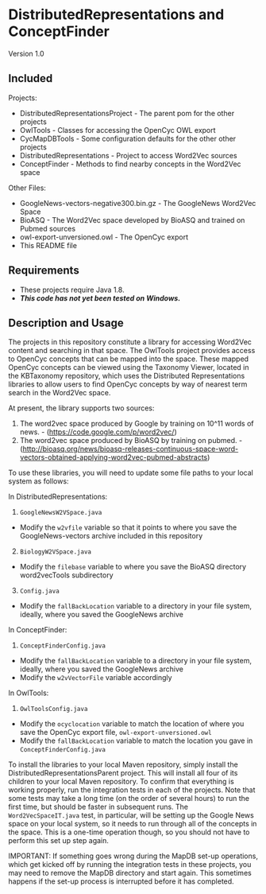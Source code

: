 
DistributedRepresentations and ConceptFinder
============================================

Version 1.0

Included
--------

Projects:
* DistributedRepresentationsProject - The parent pom for the other projects
* OwlTools - Classes for accessing the OpenCyc OWL export
* CycMapDBTools - Some configuration defaults for the other other projects
* DistributedRepresentations - Project to access Word2Vec sources
* ConceptFinder - Methods to find nearby concepts in the Word2Vec space

Other Files:
* GoogleNews-vectors-negative300.bin.gz - The GoogleNews Word2Vec Space
* BioASQ - The Word2Vec space developed by BioASQ and trained on Pubmed sources
* owl-export-unversioned.owl - The OpenCyc export
* This README file

Requirements
------------

* These projects require Java 1.8.
* **_This code has not yet been tested on Windows._**

Description and Usage
---------------------

The projects in this repository constitute a library for accessing Word2Vec content and searching in that space.
The OwlTools project provides access to OpenCyc concepts that can be
mapped into the space.  These mapped OpenCyc concepts can be viewed using the Taxonomy Viewer, located in the KBTaxonomy repository, which uses the Distributed Representations libraries to allow users to find OpenCyc concepts by way of nearest term search in the Word2Vec space.

At present, the library supports two sources:

1. The word2vec space produced by Google by training on 10^11 words of news. - (https://code.google.com/p/word2vec/)
2. The word2vec space produced by BioASQ by training on pubmed. - (http://bioasq.org/news/bioasq-releases-continuous-space-word-vectors-obtained-applying-word2vec-pubmed-abstracts)

To use these libraries, you will need to update some file paths to your local system as follows:

In DistributedRepresentations:
1. `GoogleNewsW2VSpace.java`
  * Modify the `w2vfile` variable so that it points to where you save the GoogleNews-vectors archive included in this repository
2. `BiologyW2VSpace.java`
  * Modify the `filebase` variable to where you save the BioASQ directory word2vecTools subdirectory
3. `Config.java`
  * Modify the `fallBackLocation` variable to a directory in your file system, ideally, where you saved the GoogleNews archive
  
In ConceptFinder:  
1. `ConceptFinderConfig.java`
  * Modify the `fallBackLocation` variable to a directory in your file system, ideally, where you saved the GoogleNews archive
  * Modify the `w2vVectorFile` variable accordingly
  
In OwlTools:
1. `OwlToolsConfig.java`
  * Modify the `ocyclocation` variable to match the location of where you save the OpenCyc export file, `owl-export-unversioned.owl`
  * Modify the `fallBackLocation` variable to match the location you gave in `ConceptFinderConfig.java`
  
To install the libraries to your local Maven repository, simply install the DistributedRepresentationsParent project.  This will install all four of its children to your local Maven repository.  To confirm that everything is working properly, run the integration tests in each of the projects.  Note that some tests may take a long time (on the order of several hours) to run the first time, but should be faster in subsequent runs.  The `Word2VecSpaceIT.java` test, in particular, will be setting up the Google News space on your local system, so it needs to run through all of the concepts in the space.  This is a one-time operation though, so you should not have to perform this set up step again.

IMPORTANT: If something goes wrong during the MapDB set-up operations, which get kicked off by running the integration tests in these projects, you may need to remove the MapDB directory and start again.  This sometimes happens if the set-up process is interrupted before it has completed.

